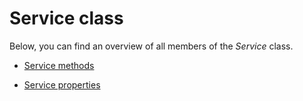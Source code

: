 # Service class

Below, you can find an overview of all members of the *Service* class.

- [Service methods](Service_methods.md)

- [Service properties](Service_properties1.md#service-properties)
